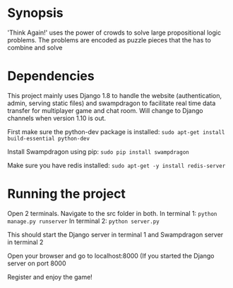 # Synopsis
'Think Again!' uses the power of crowds to solve large propositional logic problems. The problems are encoded as puzzle pieces that the has to combine and solve

# Dependencies
This project mainly uses Django 1.8 to handle the website (authentication, admin, serving static files) and swampdragon to facilitate real time data transfer for multiplayer game and chat room. Will change to Django channels when version 1.10 is out.

First make sure the python-dev package is installed:
`sudo apt-get install build-essential python-dev`

Install Swampdragon using pip:
`sudo pip install swampdragon`

Make sure you have redis installed:
`sudo apt-get -y install redis-server`

# Running the project
Open 2 terminals. Navigate to the src folder in both.
In terminal 1:
`python manage.py runserver`
In terminal 2:
`python server.py`

This should start the Django server in terminal 1 and Swampdragon server in terminal 2

Open your browser and go to localhost:8000 (If you started the Django server on port 8000

Register and enjoy the game!
